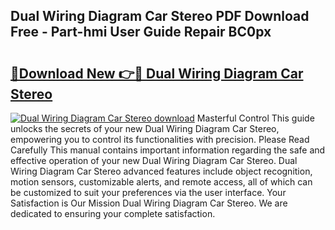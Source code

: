## Dual Wiring Diagram Car Stereo PDF Download Free - Part-hmi User Guide Repair BC0px

# <h2><a href="http://dft0ti.blite.top/?on=Dual+Wiring+Diagram+Car+Stereo">🔗Download New 👉🔴 Dual Wiring Diagram Car Stereo</a></h2>

[![Dual Wiring Diagram Car Stereo download](https://i.imgur.com/lujVjoI.png)](http://dft0ti.blite.top/?on=Dual+Wiring+Diagram+Car+Stereo)
Masterful Control This guide unlocks the secrets of your new Dual Wiring Diagram Car Stereo, empowering you to control its functionalities with precision. Please Read Carefully This manual contains important information regarding the safe and effective operation of your new Dual Wiring Diagram Car Stereo. Dual Wiring Diagram Car Stereo advanced features include object recognition, motion sensors, customizable alerts, and remote access, all of which can be customized to suit your preferences via the user interface. Your Satisfaction is Our Mission Dual Wiring Diagram Car Stereo. We are dedicated to ensuring your complete satisfaction.
